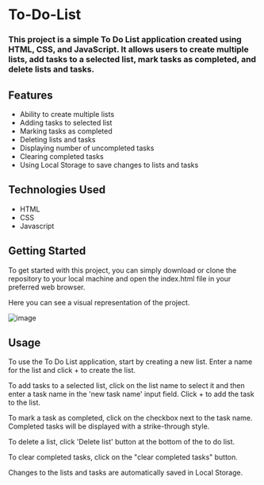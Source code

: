 # To-Do-List

### This project is a simple To Do List application created using HTML, CSS, and JavaScript. It allows users to create multiple lists, add tasks to a selected list, mark tasks as completed, and delete lists and tasks. 

## Features 

* Ability to create multiple lists
* Adding tasks to selected list
* Marking tasks as completed
* Deleting lists and tasks
* Displaying number of uncompleted tasks
* Clearing completed tasks
* Using Local Storage to save changes to lists and tasks

## Technologies Used

* HTML
* CSS
* Javascript

## Getting Started

To get started with this project, you can simply download or clone the repository to your local machine and open the index.html file in your preferred web browser.

Here you can see a visual representation of the project.

![image](https://user-images.githubusercontent.com/90418810/222480804-a504d6a6-57ff-4a17-910b-94d61260b164.png)


## Usage

To use the To Do List application, start by creating a new list. Enter a name for the list and click + to create the list.

To add tasks to a selected list, click on the list name to select it and then enter a task name in the 'new task name' input field. Click + to add the task to the list.

To mark a task as completed, click on the checkbox next to the task name. Completed tasks will be displayed with a strike-through style.

To delete a list, click 'Delete list' button at the bottom of the to do list.

To clear completed tasks, click on the "clear completed tasks" button.

Changes to the lists and tasks are automatically saved in Local Storage.

